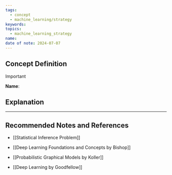 ```yaml
---
tags:
  - concept
  - machine_learning/strategy
keywords: 
topics:
  - machine_learning_strategy
name: 
date of note: 2024-07-07
---
```


## Concept Definition

>[!important]
>**Name**: 



## Explanation





-----------
##  Recommended Notes and References


- [[Statistical Inference Problem]]

- [[Deep Learning Foundations and Concepts by Bishop]]
- [[Probabilistic Graphical Models by Koller]]
- [[Deep Learning by Goodfellow]]